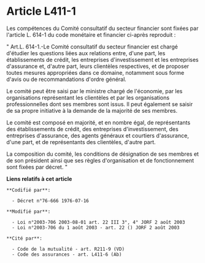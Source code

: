 # Article L411-1

Les compétences du Comité consultatif du secteur financier sont fixées par l'article L. 614-1 du code monétaire et financier
ci-après reproduit : 

" Art.L. 614-1.-Le Comité consultatif du secteur financier est chargé d'étudier les questions liées aux relations entre,
d'une part, les établissements de crédit, les entreprises d'investissement et les entreprises d'assurance et, d'autre part,
leurs clientèles respectives, et de proposer toutes mesures appropriées dans ce domaine, notamment sous forme d'avis ou de
recommandations d'ordre général. 

Le comité peut être saisi par le ministre chargé de l'économie, par les organisations représentant les clientèles et par les
organisations professionnelles dont ses membres sont issus. Il peut également se saisir de sa propre initiative à la demande
de la majorité de ses membres. 

Le comité est composé en majorité, et en nombre égal, de représentants des établissements de crédit, des entreprises
d'investissement, des entreprises d'assurance, des agents généraux et courtiers d'assurance, d'une part, et de représentants
des clientèles, d'autre part. 

La composition du comité, les conditions de désignation de ses membres et de son président ainsi que ses règles
d'organisation et de fonctionnement sont fixées par décret. "

**Liens relatifs à cet article**

	**Codifié par**:

	  - Décret n°76-666 1976-07-16

	**Modifié par**:

	  - Loi n°2003-706 2003-08-01 art. 22 III 3°, 4° JORF 2 août 2003
	  - Loi n°2003-706 du 1 août 2003 - art. 22 () JORF 2 août 2003

	**Cité par**:

	  - Code de la mutualité - art. R211-9 (VD)
	  - Code des assurances - art. L411-6 (Ab)
